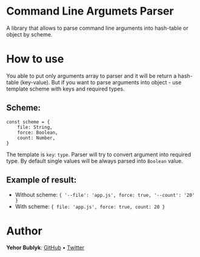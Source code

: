 # Command Line Argumets Parser
A library that allows to parse command line arguments into hash-table or object by scheme.
# How to use
You able to put only arguments array to parser and it will be return a hash-table (key-value).
But if you want to parse arguments into object - use template scheme with keys and required types. 
## Scheme:
```
const scheme = {
    file: String,
    force: Boolean,
    count: Number,
}
```
The template is `key`: `type`. Parser will try to convert argument into required type. By default single values will be always parsed into `Boolean` value.
## Example of result:
- Without scheme: `{ '--file': 'app.js', force: true, '--count': '20' }`
- With scheme: `{ file: 'app.js', force: true, count: 20 }`
# Author
**Yehor Bublyk**: [GitHub](https://github.com/yehorbk) • [Twitter](https://twitter.com/thisisyehorbk)
